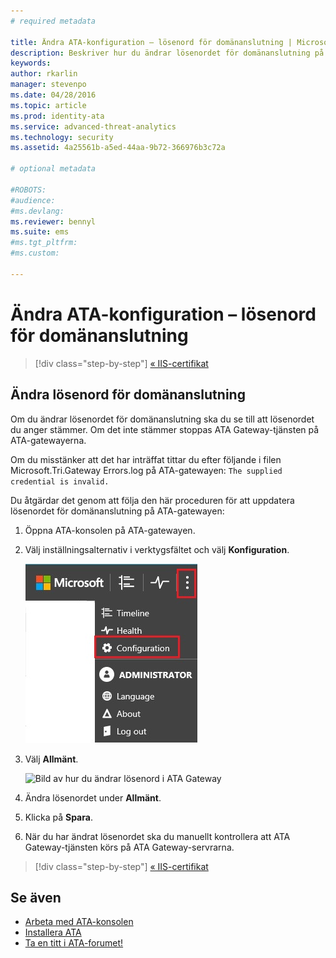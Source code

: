 ```yaml
---
# required metadata

title: Ändra ATA-konfiguration – lösenord för domänanslutning | Microsoft Advanced Threat Analytics
description: Beskriver hur du ändrar lösenordet för domänanslutning på ATA-gatewayen.
keywords:
author: rkarlin
manager: stevenpo
ms.date: 04/28/2016
ms.topic: article
ms.prod: identity-ata
ms.service: advanced-threat-analytics
ms.technology: security
ms.assetid: 4a25561b-a5ed-44aa-9b72-366976b3c72a

# optional metadata

#ROBOTS:
#audience:
#ms.devlang:
ms.reviewer: bennyl
ms.suite: ems
#ms.tgt_pltfrm:
#ms.custom:

---
```


# Ändra ATA-konfiguration – lösenord för domänanslutning

>[!div class="step-by-step"]
[« IIS-certifikat](modifying-ata-config-iiscert.md)


## Ändra lösenord för domänanslutning
Om du ändrar lösenordet för domänanslutning ska du se till att lösenordet du anger stämmer. Om det inte stämmer stoppas ATA Gateway-tjänsten på ATA-gatewayerna.

Om du misstänker att det har inträffat tittar du efter följande i filen Microsoft.Tri.Gateway Errors.log på ATA-gatewayen:
`The supplied credential is invalid.`

Du åtgärdar det genom att följa den här proceduren för att uppdatera lösenordet för domänanslutning på ATA-gatewayen:

1.  Öppna ATA-konsolen på ATA-gatewayen.

2.  Välj inställningsalternativ i verktygsfältet och välj **Konfiguration**.

    ![Ikon för ATA-konfigurationsinställningar](media/ATA-config-icon.JPG)

3.  Välj **Allmänt**.

    ![Bild av hur du ändrar lösenord i ATA Gateway](media/ATA-GW-change-DC-password.JPG)

4.  Ändra lösenordet under **Allmänt**.

5.  Klicka på **Spara**.

6.  När du har ändrat lösenordet ska du manuellt kontrollera att ATA Gateway-tjänsten körs på ATA Gateway-servrarna.

>[!div class="step-by-step"]
[« IIS-certifikat](modifying-ata-config-iiscert.md)

## Se även
- [Arbeta med ATA-konsolen](working-with-ata-console.md)
- [Installera ATA](install-ata.md)
- [Ta en titt i ATA-forumet!](https://social.technet.microsoft.com/Forums/security/en-US/home?forum=mata)


<!--HONumber=May16_HO1-->


